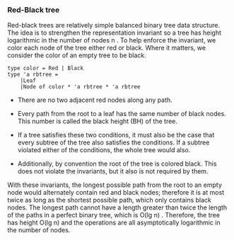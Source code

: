 ### Red-Black tree
Red-black trees are relatively simple balanced binary tree data structure. The idea is to strengthen the representation invariant so a tree has height logarithmic in the number of nodes  n . To help enforce the invariant, we color each node of the tree either red or black. Where it matters, we consider the color of an empty tree to be black.

```
type color = Red | Black
type 'a rbtree = 
    |Leaf
    |Node of color * 'a rbtree * 'a rbtree
```

* There are no two adjacent red nodes along any path.
* Every path from the root to a leaf has the same number of black nodes. This number is called the black height (BH) of the tree.

* If a tree satisfies these two conditions, it must also be the case that every subtree of the tree also satisfies the conditions. If a subtree violated either of the conditions, the whole tree would also.

* Additionally, by convention the root of the tree is colored black. This does not violate the invariants, but it also is not required by them.

With these invariants, the longest possible path from the root to an empty node would alternately contain red and black nodes; therefore it is at most twice as long as the shortest possible path, which only contains black nodes. The longest path cannot have a length greater than twice the length of the paths in a perfect binary tree, which is  O(lg n) . Therefore, the tree has height O(lg n) and the operations are all asymptotically logarithmic in the number of nodes.

